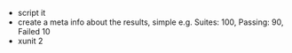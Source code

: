 * script it
* create a meta info about the results, simple e.g.
    Suites: 100, Passing: 90, Failed 10
* xunit 2